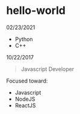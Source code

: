 # hello-world
02/23/2021

- Python
- C++

10/22/2017

> Javascript Developer

Focused toward:
- Javascript
- NodeJS
- ReactJS
